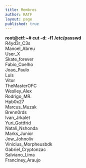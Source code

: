 ```yaml
---
title: Membros
author: RATF
layout: page
published: true
---
```


<strong>root@ctf:~# cut -d: -f1 /etc/passwd</strong><br>
R4yd3r_C3s <br>
Manoel_Abreu<br>
User_X<br>
Skate_forever<br>
Fabio_Coelho<br>
Joao_Paulo<br>
Luis<br>
Vitor<br>
TheMasterOFC<br>
Weslley_Alex<br>
Rodrigo_MR.<br>
Hpb0x27<br>
Marcus_Muzak<br>
Brenn0rds<br>
Ivan_Jrkalet<br>
Yuri_Gottfrid<br>
Natali_Nshonda<br>
Marks_Junior<br>
Jow_Johnoliv<br>
Vinicius_Morpheusbdk<br>
Gabriel_Cryptonzac<br>
Salviano_Lima<br>
Franciney_Araujo

